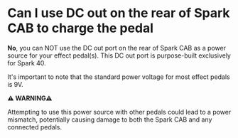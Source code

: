 # Can I use DC out on the rear of Spark CAB to charge the pedal

**No**, you can NOT use the DC out port on the rear of Spark CAB as a power source for your effect pedal(s). This DC out port is purpose-built exclusively for Spark 40.

It's important to note that the standard power voltage for most effect pedals is 9V.


**⚠ WARNING⚠**

Attempting to use this power source with other pedals could lead to a power mismatch, potentially causing damage to both the Spark CAB and any connected pedals.
